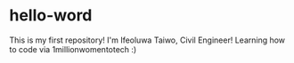# hello-word
This is my first repository!
I'm Ifeoluwa Taiwo, Civil Engineer! Learning how to code via 1millionwomentotech :)
